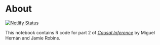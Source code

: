 # About

[![Netlify Status](https://api.netlify.com/api/v1/badges/bae5c9a1-62d3-4be6-aa66-15df09f7259b/deploy-status)](https://app.netlify.com/sites/causalinferencebookr/deploys)

This notebook contains R code for part 2 of [*Causal Inference*](https://www.hsph.harvard.edu/miguel-hernan/causal-inference-book/) by Miguel Hernán and Jamie Robins. 